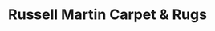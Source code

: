 ---
title: "Russell Martin Carpet & Rugs"
url: /naperville/russell-martin-carpet-und-rugs/
shop: Teppiche
---